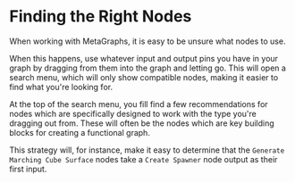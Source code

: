 # Finding the Right Nodes

When working with MetaGraphs, it is easy to be unsure what nodes to use.&#x20;

When this happens, use whatever input and output pins you have in your graph by dragging from them into the graph and letting go. This will open a search menu, which will only show compatible nodes, making it easier to find what you're looking for.&#x20;

At the top of the search menu, you fill find a few recommendations for nodes which are specifically designed to work with the type you're dragging out from. These will often be the nodes which are key building blocks for creating a functional graph.

This strategy will, for instance, make it easy to determine that the `Generate Marching Cube Surface` nodes take a `Create Spawner` node output as their first input.
